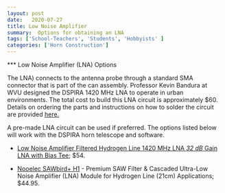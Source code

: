 ```yaml
---
layout: post
date:   2020-07-27
title: Low Noise Amplifier 
summary:  Options for obtaining an LNA
tags: ['School-Teachers', 'Students', 'Hobbyists' ]
categories: ['Horn Construction'] 
---
```


*** Low Noise Amplifier (LNA) Options

The LNA) connects to the antenna probe through a standard SMA connector that is part of the can assembly. Professor Kevin Bandura at WVU designed the DSPIRA 1420 MHz LNA to operate in urban environments. The total cost to build this LNA circuit is approximately $60. Details on ordering the parts and instructions on how to solder the circuit are provided [here.](http://wvurail.org/dspira-lessons/DetailedLNAInstructions) 
	
A pre-made LNA circuit can be used if preferred. The options listed below will work with the DSPIRA horn telescope and software.

+ [Low Noise Amplifier Filtered Hydrogen Line 1420 MHz LNA *32 dB* Gain LNA with Bias Tee](https://gpio.com/products/hydrogen-line-lna-with-bias-tee); $54.

+ [Nooelec SAWbird+ H1](https://www.nooelec.com/store/sdr/sdr-addons/sawbird-h1.html) - Premium SAW Filter & Cascaded Ultra-Low Noise Amplifier (LNA) Module for Hydrogen Line (21cm) Applications; $44.95.
